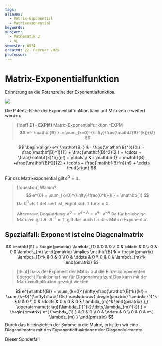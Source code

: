 ```yaml
---
tags: 
aliases:
  - Matrix-Exponential
  - Matrixexponential
keywords: 
subject:
  - Mathematik 3
  - VL
semester: WS24
created: 22. Februar 2025
professor:
---
```

 

# Matrix-Exponentialfunktion

Erinnerung an die Potenzreihe der Exponentialfunktion.

![](Exponentialfunktion.md#^EXP)

Die Potenz-Reihe der Exponentialfunktion kann auf Matrizen erweitert werden:

> [!def] **D1 - EXPM)** Matrix-Exponentialfunktion ^EXPM
> $$ e^{ \mathbf{B} } := \sum_{k=0}^{\infty}\frac{\mathbf{B}^{k}}{k!} $$


$$
\begin{align}
e^{ \mathbf{B} } &= \frac{\mathbf{B}^0}{0!} + \frac{\mathbf{B}^1}{1!} + \frac{\mathbf{B}^2}{2!} + \cdots + \frac{\mathbf{B}^n}{n!} + \cdots \\
&= \mathbb{1} + \mathbf{B} +\frac{\mathbf{B}^2}{2} + \cdots + \frac{\mathbf{B}^n}{n!} + \cdots
\end{align}
$$

Für das Matrixexponential gilt $e^{0}=\mathbb{1}$.

> [!question] Warum?
> $$ e^{0} = \sum_{k=0}^{\infty}\frac{0^k}{k!} = \mathbb{1} $$
> Da $0^{0}$ als $1$ definiert ist, ergibt sich $\mathbb{1}$ für $k=0$.
> 
> Alternative Begründung: $e^{0}=e^{A - A}=e^{A} \cdot e^{ -A }$
> Da für beliebeige Matrizen gilt $A \cdot A^{-1} = \mathbb{1}$, gilt das auch für das Matrix-Exponential.

## Spezialfall: Exponent ist eine Diagonalmatrix


$$
\mathbf{B} = \begin{pmatrix}
\lambda_{1} & 0 & 0 \\
0 & \ddots & 0 \\
0 & 0 & \lambda_{m}
\end{pmatrix} \implies \mathbf{B}^k = \begin{pmatrix}
\lambda_{1}^k & 0 & 0 \\
0 & \ddots & 0 \\
0 & 0 & \lambda_{m}^k
\end{pmatrix}
$$

> [!hint] Dass der Exponent der Matrix auf die Einzelkomponenten übergeht Funktioniert nur für Diagonalmatrizen! 
> Das kann mit der Matrixmultiplikation gezeigt werden.

$$
e^{\mathbf{B}} = \sum_{k=0}^{\infty}\frac{\mathbf{B}^k}{k!} = \sum_{k=0}^{\infty}\frac{1}{k!}
\underbrace{ \begin{pmatrix} 
\lambda_{1}^k & 0 & 0 \\
0 & \ddots & 0 \\
0 & 0 & \lambda_{m}^k
\end{pmatrix} }_{ \operatorname{diag}(\lambda_{1}^{k},\dots,\lambda_{m}^{k}) } = \begin{pmatrix}
e^{ \lambda_{1} } & 0 & 0 \\
0 & \ddots & 0 \\
0 & 0 & e^{ \lambda_{m} }
\end{pmatrix}
$$
Durch das hineinziehen der Summe in die Matrix, erhalten wir eine Diagonalmatrix mit den Exponentialfunktionen der Diagonalelemente. 

Dieser Sonderfall